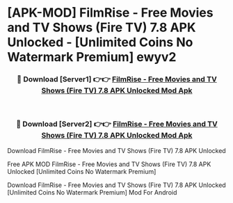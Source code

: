 # [APK-MOD] FilmRise - Free Movies and TV Shows (Fire TV) 7.8 APK Unlocked - [Unlimited Coins No Watermark Premium] ewyv2



<div align="center">
<h3>🔴 Download [Server1] 👉👉 <a href="https://momento.my/?title=FilmRise_-_Free_Movies_and_TV_Shows_(Fire_TV)_7.8_APK_Unlocked">FilmRise - Free Movies and TV Shows (Fire TV) 7.8 APK Unlocked Mod Apk</a></h3><br>

<h3>🔴 Download [Server2] 👉👉 <a href="https://momento.my/?title=FilmRise_-_Free_Movies_and_TV_Shows_(Fire_TV)_7.8_APK_Unlocked">FilmRise - Free Movies and TV Shows (Fire TV) 7.8 APK Unlocked Mod Apk</a></h3>
</div>



Download FilmRise - Free Movies and TV Shows (Fire TV) 7.8 APK Unlocked 

Free APK MOD FilmRise - Free Movies and TV Shows (Fire TV) 7.8 APK Unlocked [Unlimited Coins No Watermark Premium]

Download FilmRise - Free Movies and TV Shows (Fire TV) 7.8 APK Unlocked [Unlimited Coins No Watermark Premium] Mod For Android
